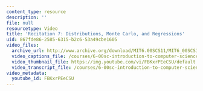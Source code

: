 ```yaml
---
content_type: resource
description: ''
file: null
resourcetype: Video
title: 'Recitation 7: Distributions, Monte Carlo, and Regressions'
uid: 867fde86-2585-6315-b2c6-53a49cbe1605
video_files:
  archive_url: http://www.archive.org/download/MIT6.00SCS11/MIT6_00SCS11_rec07_300k.mp4
  video_captions_file: /courses/6-00sc-introduction-to-computer-science-and-programming-spring-2011/e6b6e9e265d651e99d2c7248c40e38eb_FBKxrPEeCSU.vtt
  video_thumbnail_file: https://img.youtube.com/vi/FBKxrPEeCSU/default.jpg
  video_transcript_file: /courses/6-00sc-introduction-to-computer-science-and-programming-spring-2011/c5a062873092252467699276c34e340f_FBKxrPEeCSU.pdf
video_metadata:
  youtube_id: FBKxrPEeCSU
---
```

